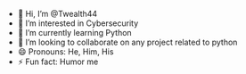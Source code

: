 - 👋 Hi, I’m @Twealth44
- 👀 I’m interested in Cybersecurity 
- 🌱 I’m currently learning Python
- 💞️ I’m looking to collaborate on any project related to python
- 😄 Pronouns: He, Him, His
- ⚡ Fun fact: Humor me

<!---
Twealth44/Twealth44 is a ✨ special ✨ repository because its `README.md` (this file) appears on your GitHub profile.
You can click the Preview link to take a look at your changes.
--->
